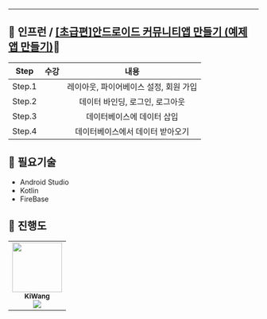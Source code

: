 
---

## 🦝 인프런 / <a href="[https://github.com/wnghdtjr129](https://www.inflearn.com/course/%EC%95%88%EB%93%9C%EB%A1%9C%EC%9D%B4%EB%93%9C-%EC%BD%94%ED%8B%80%EB%A6%B0-%EC%BB%A4%EB%AE%A4%EB%8B%88%ED%8B%B0%EC%95%B1/dashboard)">[초급편]안드로이드 커뮤니티앱 만들기 (예제 앱 만들기)</a>🦝

| Step | 수강 | 내용 |
|:--:|:--:|:--:|
| Step.1 |  | 레이아웃, 파이어베이스 설정, 회원 가입 |
| Step.2 |  | 데이터 바인딩, 로그인, 로그아웃 |
| Step.3 |  | 데이터베이스에 데이터 삽입 |
| Step.4 |  | 데이터베이스에서 데이터 받아오기 |


## 🦝 필요기술
- Android Studio
- Kotlin
- FireBase


## 🦝 진행도
<table>
  <tr>
    <td align="center">
        <a href="https://github.com/Leewang31">
            <img src="https://avatars.githubusercontent.com/Leewang31?v=4" width="100px;" alt=""/>
            <br />
            <sub><b>KiWang</b>
            <br>
            <img src="https://us-central1-progress-markdown.cloudfunctions.net/progress/0" />
            </sub>
        </a>
        <br/>
    </td>
      </td>
  </tr>
</table>

